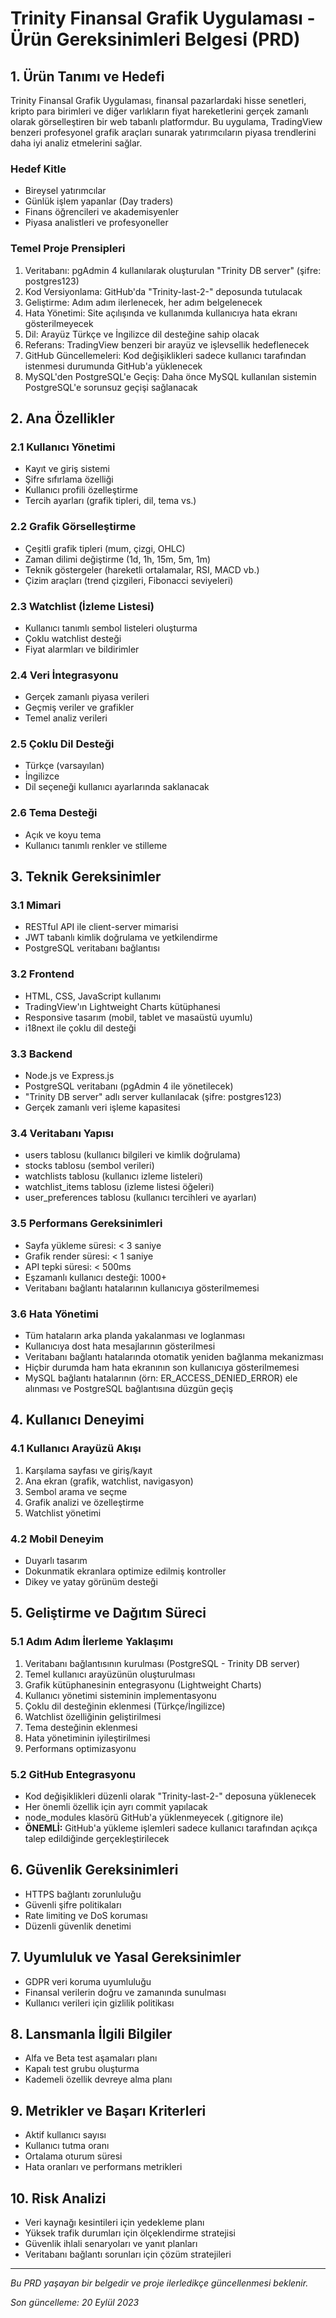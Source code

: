 # Trinity Finansal Grafik Uygulaması - Ürün Gereksinimleri Belgesi (PRD)

## 1. Ürün Tanımı ve Hedefi

Trinity Finansal Grafik Uygulaması, finansal pazarlardaki hisse senetleri, kripto para birimleri ve diğer varlıkların fiyat hareketlerini gerçek zamanlı olarak görselleştiren bir web tabanlı platformdur. Bu uygulama, TradingView benzeri profesyonel grafik araçları sunarak yatırımcıların piyasa trendlerini daha iyi analiz etmelerini sağlar.

### Hedef Kitle
- Bireysel yatırımcılar
- Günlük işlem yapanlar (Day traders)
- Finans öğrencileri ve akademisyenler
- Piyasa analistleri ve profesyoneller

### Temel Proje Prensipleri
1. Veritabanı: pgAdmin 4 kullanılarak oluşturulan "Trinity DB server" (şifre: postgres123)
2. Kod Versiyonlama: GitHub'da "Trinity-last-2-" deposunda tutulacak
3. Geliştirme: Adım adım ilerlenecek, her adım belgelenecek
4. Hata Yönetimi: Site açılışında ve kullanımda kullanıcıya hata ekranı gösterilmeyecek
5. Dil: Arayüz Türkçe ve İngilizce dil desteğine sahip olacak
6. Referans: TradingView benzeri bir arayüz ve işlevsellik hedeflenecek
7. GitHub Güncellemeleri: Kod değişiklikleri sadece kullanıcı tarafından istenmesi durumunda GitHub'a yüklenecek
8. MySQL'den PostgreSQL'e Geçiş: Daha önce MySQL kullanılan sistemin PostgreSQL'e sorunsuz geçişi sağlanacak

## 2. Ana Özellikler

### 2.1 Kullanıcı Yönetimi
- Kayıt ve giriş sistemi
- Şifre sıfırlama özelliği
- Kullanıcı profili özelleştirme
- Tercih ayarları (grafik tipleri, dil, tema vs.)

### 2.2 Grafik Görselleştirme
- Çeşitli grafik tipleri (mum, çizgi, OHLC)
- Zaman dilimi değiştirme (1d, 1h, 15m, 5m, 1m)
- Teknik göstergeler (hareketli ortalamalar, RSI, MACD vb.)
- Çizim araçları (trend çizgileri, Fibonacci seviyeleri)

### 2.3 Watchlist (İzleme Listesi)
- Kullanıcı tanımlı sembol listeleri oluşturma
- Çoklu watchlist desteği
- Fiyat alarmları ve bildirimler

### 2.4 Veri İntegrasyonu
- Gerçek zamanlı piyasa verileri
- Geçmiş veriler ve grafikler
- Temel analiz verileri

### 2.5 Çoklu Dil Desteği
- Türkçe (varsayılan)
- İngilizce
- Dil seçeneği kullanıcı ayarlarında saklanacak

### 2.6 Tema Desteği
- Açık ve koyu tema
- Kullanıcı tanımlı renkler ve stilleme

## 3. Teknik Gereksinimler

### 3.1 Mimari
- RESTful API ile client-server mimarisi
- JWT tabanlı kimlik doğrulama ve yetkilendirme
- PostgreSQL veritabanı bağlantısı

### 3.2 Frontend
- HTML, CSS, JavaScript kullanımı
- TradingView'ın Lightweight Charts kütüphanesi
- Responsive tasarım (mobil, tablet ve masaüstü uyumlu)
- i18next ile çoklu dil desteği

### 3.3 Backend
- Node.js ve Express.js
- PostgreSQL veritabanı (pgAdmin 4 ile yönetilecek)
- "Trinity DB server" adlı server kullanılacak (şifre: postgres123)
- Gerçek zamanlı veri işleme kapasitesi

### 3.4 Veritabanı Yapısı
- users tablosu (kullanıcı bilgileri ve kimlik doğrulama)
- stocks tablosu (sembol verileri)
- watchlists tablosu (kullanıcı izleme listeleri)
- watchlist_items tablosu (izleme listesi öğeleri)
- user_preferences tablosu (kullanıcı tercihleri ve ayarları)

### 3.5 Performans Gereksinimleri
- Sayfa yükleme süresi: < 3 saniye
- Grafik render süresi: < 1 saniye
- API tepki süresi: < 500ms
- Eşzamanlı kullanıcı desteği: 1000+
- Veritabanı bağlantı hatalarının kullanıcıya gösterilmemesi

### 3.6 Hata Yönetimi
- Tüm hataların arka planda yakalanması ve loglanması
- Kullanıcıya dost hata mesajlarının gösterilmesi
- Veritabanı bağlantı hatalarında otomatik yeniden bağlanma mekanizması
- Hiçbir durumda ham hata ekranının son kullanıcıya gösterilmemesi
- MySQL bağlantı hatalarının (örn: ER_ACCESS_DENIED_ERROR) ele alınması ve PostgreSQL bağlantısına düzgün geçiş

## 4. Kullanıcı Deneyimi

### 4.1 Kullanıcı Arayüzü Akışı
1. Karşılama sayfası ve giriş/kayıt
2. Ana ekran (grafik, watchlist, navigasyon)
3. Sembol arama ve seçme
4. Grafik analizi ve özelleştirme
5. Watchlist yönetimi

### 4.2 Mobil Deneyim
- Duyarlı tasarım
- Dokunmatik ekranlara optimize edilmiş kontroller
- Dikey ve yatay görünüm desteği

## 5. Geliştirme ve Dağıtım Süreci

### 5.1 Adım Adım İlerleme Yaklaşımı
1. Veritabanı bağlantısının kurulması (PostgreSQL - Trinity DB server)
2. Temel kullanıcı arayüzünün oluşturulması
3. Grafik kütüphanesinin entegrasyonu (Lightweight Charts)
4. Kullanıcı yönetimi sisteminin implementasyonu
5. Çoklu dil desteğinin eklenmesi (Türkçe/İngilizce)
6. Watchlist özelliğinin geliştirilmesi
7. Tema desteğinin eklenmesi
8. Hata yönetiminin iyileştirilmesi
9. Performans optimizasyonu

### 5.2 GitHub Entegrasyonu
- Kod değişiklikleri düzenli olarak "Trinity-last-2-" deposuna yüklenecek
- Her önemli özellik için ayrı commit yapılacak
- node_modules klasörü GitHub'a yüklenmeyecek (.gitignore ile)
- **ÖNEMLİ:** GitHub'a yükleme işlemleri sadece kullanıcı tarafından açıkça talep edildiğinde gerçekleştirilecek

## 6. Güvenlik Gereksinimleri
- HTTPS bağlantı zorunluluğu
- Güvenli şifre politikaları
- Rate limiting ve DoS koruması
- Düzenli güvenlik denetimi

## 7. Uyumluluk ve Yasal Gereksinimler
- GDPR veri koruma uyumluluğu
- Finansal verilerin doğru ve zamanında sunulması
- Kullanıcı verileri için gizlilik politikası

## 8. Lansmanla İlgili Bilgiler
- Alfa ve Beta test aşamaları planı
- Kapalı test grubu oluşturma
- Kademeli özellik devreye alma planı

## 9. Metrikler ve Başarı Kriterleri
- Aktif kullanıcı sayısı
- Kullanıcı tutma oranı
- Ortalama oturum süresi
- Hata oranları ve performans metrikleri

## 10. Risk Analizi
- Veri kaynağı kesintileri için yedekleme planı
- Yüksek trafik durumları için ölçeklendirme stratejisi
- Güvenlik ihlali senaryoları ve yanıt planları
- Veritabanı bağlantı sorunları için çözüm stratejileri

---

*Bu PRD yaşayan bir belgedir ve proje ilerledikçe güncellenmesi beklenir.*

*Son güncelleme: 20 Eylül 2023* 
